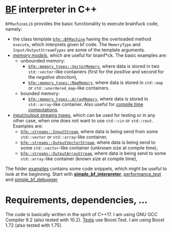 # [BF](https://esolangs.org/wiki/Brainfuck) interpreter in C++

`BFMachineLib` provides the basic functionality to execute brainfuck code, namely:
* the class template [`bfm::BFMachine`](BFMachineLib/BFMachine/BFMachine.hpp) having the overloaded method `execute`, which interprets given bf code. The `MemoryType` and `Input/OutputStreamTypes` are some of the template arguments.
* [_memory models_](BFMachineLib/MemoryTypes), which are useful for brainf*ck. The basic examples are:
    * unbounded memory: 
        * [`bfm::memory_types::VectorMemory`](BFMachineLib/MemoryTypes/VectorMemory.hpp), where data is stored in two `std::vector`-like containers (first for the _positive_ and second for the _negative direction_),
        * [`bfm::memory_types::MapMemory`](BFMachineLib/MemoryTypes/MapMemory.hpp), where data is stored in `std::map` or `std::unordered_map`-like containers.
    * bounded memory:
        * [`bfm::memory_types::ArrayMemory`](BFMachineLib/MemoryTypes/ArrayMemory.hpp), where data is stored in `std::array`-like container. Also useful for [compile time computations](examples/compile_time_arithmetic/compile_time_arithmetic.cpp).
* [input/output streams types](BFMachineLib/Streams), which can be used for testing or in any other case, when one does not want to use `std::cin` or `std::cout`. Examples are:
    * [`bfm::streams::InputStream`](BFMachineLib/Streams/InputStream.hpp), where data is being send from some `std::vector` or `std::array`-like container,
    * [`bfm::streams::OutputVectorStream`](BFMachineLib/Streams/OutputVectorStream.hpp), where data is being send to some `std::vector`-like container (unknown size at compile time),
    * [`bfm::streams::OutputArrayStream`](BFMachineLib/Streams/OutputArrayStream.hpp), where data is being send to some `std::array`-like container (known size at compile time),

The folder [examples](examples) contains some code snippets, which might be useful to look at the beginning. Start with [**simple_bf_interpreter**](examples/simple_bf_interpreter/simple_bf_interpreter.cpp), [performance_test](examples/memory_types_performance_comparison/memory_types_performance_comparison.cpp) and [simple_bf_debugger](examples/simple_bf_debugger/simple_bf_debugger.cpp)

# Requirements, dependencies, ...

The code is basically written in the spirit of C++17. I am using GNU GCC Compiler 9.2 (also tested with 10.2).
[Tests](tests) use Boost.Test. I am using Boost 1.72 (also tested with 1.75).
